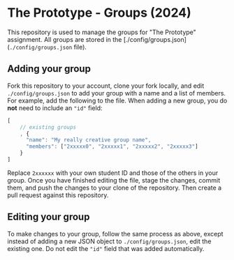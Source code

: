 # The Prototype - Groups (2024)

This repository is used to manage the groups for "The Prototype" assignment. All groups are stored in the [./config/groups.json](`./config/groups.json` file).

## Adding your group

Fork this repository to your account, clone your fork locally, and edit `./config/groups.json` to add your group with a name and a list of members. For example, add the following to the file. When adding a new group, you do **not** need to include an `"id"` field:

```javascript
[
    // existing groups
    , {
      "name": "My really creative group name",
      "members": ["2xxxxx0", "2xxxxx1", "2xxxxx2", "2xxxxx3"]
    }
]
```

Replace `2xxxxxx` with your own student ID and those of the others in your group. Once you have finished editing the file, stage the changes, commit them, and push the changes to your clone of the repository. Then create a pull request against this repository.

## Editing your group

To make changes to your group, follow the same process as above, except instead of adding a new JSON object to `./config/groups.json`, edit the existing one. Do not edit the `"id"` field that was added automatically.
